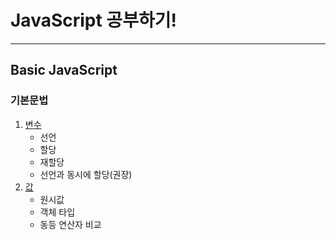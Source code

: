 # JavaScript 공부하기!
---

## Basic JavaScript
### 기본문법
1. [변수](https://github.com/NewBean0312/JavaScript-study/blob/0189d2ca2d970547e9d6bee768aee2f37effdf8a/variable.js)
    - 선언
    - 할당
    - 재할당
    - 선언과 동시에 할당(권장)
2. [값](https://github.com/NewBean0312/JavaScript-study/blob/6180c1db76ea6edea44419b67151cc68045bc64d/%EA%B8%B0%EB%B3%B8%20%EB%AC%B8%EB%B2%95/value.js)
    - 원시값
    - 객체 타입
    - 동등 연산자 비교